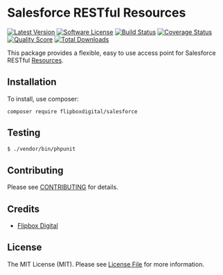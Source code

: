 # Salesforce RESTful Resources
[![Latest Version](https://img.shields.io/github/release/flipbox/salesforce.svg?style=flat-square)](https://github.com/flipbox/salesforce/releases)
[![Software License](https://img.shields.io/badge/license-MIT-brightgreen.svg?style=flat-square)](LICENSE.md)
[![Build Status](https://img.shields.io/travis/flipbox/salesforce/master.svg?style=flat-square)](https://travis-ci.org/flipbox/salesforce)
[![Coverage Status](https://img.shields.io/scrutinizer/coverage/g/flipbox/salesforce.svg?style=flat-square)](https://scrutinizer-ci.com/g/flipbox/salesforce/code-structure)
[![Quality Score](https://img.shields.io/scrutinizer/g/flipbox/salesforce.svg?style=flat-square)](https://scrutinizer-ci.com/g/flipbox/salesforce)
[![Total Downloads](https://img.shields.io/packagist/dt/flipboxdigital/salesforce.svg?style=flat-square)](https://packagist.org/packages/flipboxdigital/salesforce)

This package provides a flexible, easy to use access point for Salesforce RESTful [Resources](https://developer.salesforce.com/docs/atlas.en-us.api_rest.meta/api_rest/resources_list.htm).

## Installation

To install, use composer:

```
composer require flipboxdigital/salesforce
```

## Testing

``` bash
$ ./vendor/bin/phpunit
```

## Contributing

Please see [CONTRIBUTING](https://github.com/flipbox/salesforce/blob/master/CONTRIBUTING.md) for details.


## Credits

- [Flipbox Digital](https://github.com/flipbox)

## License

The MIT License (MIT). Please see [License File](https://github.com/flipbox/salesforce/blob/master/LICENSE) for more information.
